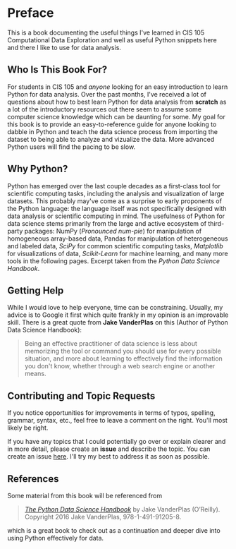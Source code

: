 # Preface

This is a book documenting the useful things I've learned in CIS 105
Computational Data Exploration and well as useful Python snippets here and
there I like to use for data analysis.

## Who Is This Book For?

For students in CIS 105 and *anyone* looking for an easy introduction to learn Python for data analysis. Over the past
months, I've received a lot of questions about how to best learn Python for data analysis from **scratch** as a lot of the
introductory resources out there seem to assume some computer science knowledge which can be daunting for some.
My goal for this book is to provide an easy-to-reference guide for anyone looking to dabble in Python and teach
the data science process from importing the dataset to being able to analyze and vizualize the data. More advanced 
Python users will find the pacing to be slow.

## Why Python?

Python has emerged over the last couple decades as a first-class tool for scientific computing tasks, including the analysis and visualization of large datasets. This probably may've come as a surprise to early proponents of the Python language: the language itself was not specifically designed with data analysis or scientific computing in mind. The usefulness of Python for data science stems primarily from the large and active ecosystem of third-party packages: NumPy \(_Pronounced num-pie_\) for manipulation of homogeneous array-based data, Pandas for manipulation of heterogeneous and labeled data, _SciPy_ for common scientific computing tasks, _Matplotlib_ for visualizations of data, _Scikit-Learn_ for machine learning, and many more tools in the following pages. Excerpt taken from the *Python Data Science Handbook*.

## Getting Help

While I would love to help everyone, time can be constraining. Usually, my advice is to Google it first which quite frankly in my
opinion is an improvable skill. There is a great quote from **Jake VanderPlas** on this (Author of Python Data Science Handbook):

> Being an effective practitioner of data science is less about memorizing the tool or command you should use for every possible situation, and more about learning to effectively find the information you don't know, whether through a web search engine or another means.

## Contributing and Topic Requests

If you notice opportunities for improvements in terms of typos, spelling, grammar, syntax, etc., feel free to leave a comment on the right. You'll most likely be right.

If you have any topics that I could potentially go over or explain clearer and in more detail, please create an **issue** and describe the topic. You can create an issue [here](https://github.com/kailu3/python-data-analysis/issues). I'll try my best to address it as soon as possible.

## References

Some material from this book will be referenced from
> [*The Python Data Science Handbook*](https://jakevdp.github.io/PythonDataScienceHandbook/) by Jake VanderPlas (O’Reilly). Copyright 2016 Jake VanderPlas, 978-1-491-91205-8.  

which is a great book to check out as a continuation and deeper dive into using Python effectively for data.